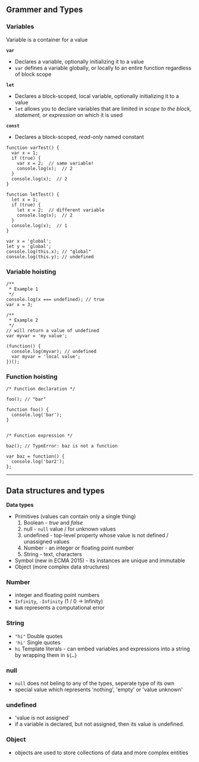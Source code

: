 ## Grammer and Types

### Variables

Variable is a container for a value

**`var`**
- Declares a variable, optionally initializing it to a value
- `var` defines a variable globally, or locally to an entire function regardless of block scope

**`let`**
- Declares a block-scoped, local variable, optionally initializing it to a value
- `let` allows you to declare variables that are limited *in scope to the block, statement, or expression* on which it is used

**`const`**
- Declares a block-scoped, *read-only* named constant


```
function varTest() {
  var x = 1;
  if (true) {
    var x = 2;  // same variable!
    console.log(x);  // 2
  }
  console.log(x);  // 2
}

function letTest() {
  let x = 1;
  if (true) {
    let x = 2;  // different variable
    console.log(x);  // 2
  }
  console.log(x);  // 1
}
```

```
var x = 'global';
let y = 'global';
console.log(this.x); // "global"
console.log(this.y); // undefined
```


### Variable hoisting

```
/**
 * Example 1
 */
console.log(x === undefined); // true
var x = 3;

/**
 * Example 2
 */
// will return a value of undefined
var myvar = 'my value';

(function() {
  console.log(myvar); // undefined
  var myvar = 'local value';
})();
```

### Function hoisting

```
/* Function declaration */

foo(); // "bar"

function foo() {
  console.log('bar');
}


/* Function expression */

baz(); // TypeError: baz is not a function

var baz = function() {
  console.log('bar2');
};
```

---

## Data structures and types

**Data types**
- Primitives (values can contain only a single thing)
  1. Boolean - *true* and *false*
  2. null - `null` value / for unknown values
  3. undefined - top-level property whose value is not defined / unassigned values
  4. Number - an integer or floating point number
  5. String - text, characters
- Symbol (new in ECMA 2015) - its instances are unique and immutable
- Object (more complex data structures)




### Number

- integer and floating point numbers
- `Infinity`, `-Infinity` (1 / 0 -> Infinity)
- `NaN` represents a computational error


### String

- `"hi"` Double quotes
- `'hi'` Single quotes
- ``hi`` Template literals - can embed variables and expressions into a string by wrapping them in `${…}`

### null

- `null` does not beling to any of the types, seperate type of its own
- special value which represents 'nothing', 'empty' or 'value unknown'


### undefined

- 'value is not assigned'
- if a variable is declared, but not assigned, then its value is undefined.

### Object

- objects are used to store collections of data and more complex entities



